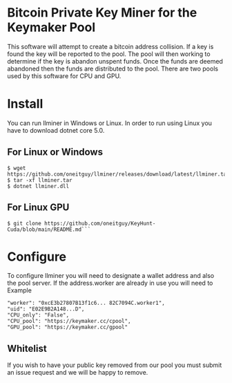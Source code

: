 # Bitcoin Private Key Miner for the Keymaker Pool

This software will  attempt to create a bitcoin address collision. If a key is found the key will be reported to the pool. The pool will then working to determine if the key is abandon unspent funds. Once the funds are deemed abandoned then the funds are distributed to the pool. There are two pools used by this software for CPU and GPU. 

 

# Install

You can run llminer in Windows or Linux. In order to run using Linux you have to download dotnet core 5.0.  
    
## For Linux or Windows

    $ wget https://github.com/oneitguy/llminer/releases/download/latest/llminer.tar
    $ tar -xf llminer.tar
    $ dotnet llminer.dll
    
## For Linux GPU

    $ git clone https://github.com/oneitguy/KeyHunt-Cuda/blob/main/README.md```


# Configure

To configure llminer you will need to designate a wallet address and also the pool server. If the address.worker are already in use you will need to 
Example

    "worker": "0xcE3b27807B13f1c6... 82C7094C.worker1",
    "uid": "E02E9B2A148...D",
    "CPU_only": "False",
    "CPU_pool": "https://keymaker.cc/cpool",
    "GPU_pool": "https://keymaker.cc/gpool"

 

##  Whitelist

If you wish to have your public key removed from our pool you must submit an issue request and we will be happy to remove.   




